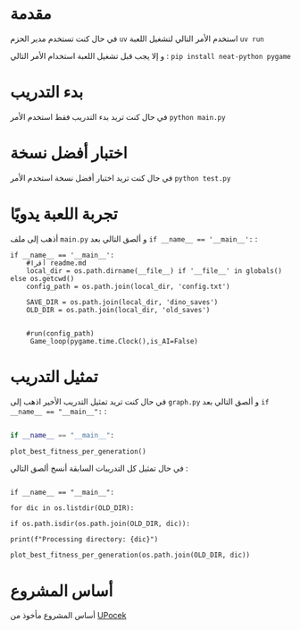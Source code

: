 # مقدمة
في حال كنت تستخدم مدير الحزم `uv` استخدم الأمر التالي لتشغيل اللعبة 
`uv run`

و إلا يجب قبل تشغيل اللعبة استخدام الأمر التالي : 
`pip install neat-python pygame`

# بدء التدريب

في حال كنت تريد بدء التدريب فقط استخدم الأمر `python main.py`

# اختبار أفضل نسخة

في حال كنت تريد اختبار أفضل نسخة استخدم الأمر `python test.py`

# تجربة اللعبة يدويًا

أذهب إلى ملف `main.py` و ألصق التالي بعد `if __name__ == '__main__':` :

```
if __name__ == '__main__':
    #أقرا readme.md
    local_dir = os.path.dirname(__file__) if '__file__' in globals() else os.getcwd()
    config_path = os.path.join(local_dir, 'config.txt')

    SAVE_DIR = os.path.join(local_dir, 'dino_saves')
    OLD_DIR = os.path.join(local_dir, 'old_saves')


    #run(config_path)
     Game_loop(pygame.time.Clock(),is_AI=False)
```

# تمثيل التدريب

في حال كنت تريد تمثيل التدريب الأخير اذهب إلى `graph.py` و ألصق التالي بعد `if __name__ == "__main__":` :

```python

if __name__ == "__main__":

plot_best_fitness_per_generation()

```

في حال تمثيل كل التدريبات السابقة أنسخ ألصق التالي :

```

if __name__ == "__main__":

for dic in os.listdir(OLD_DIR):

if os.path.isdir(os.path.join(OLD_DIR, dic)):

print(f"Processing directory: {dic}")

plot_best_fitness_per_generation(os.path.join(OLD_DIR, dic))

```



# أساس المشروع 
أساس المشروع مأخوذ من [UPocek](https://github.com/UPocek/Dinosaur_Game_AI/tree/main)

